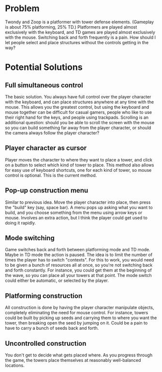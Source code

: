 # Problem #

Twondy and Zoop is a platformer with tower defense elements. (Gameplay is about 75% platforming, 25% TD.) Platformers are played almost exclusively with the keyboard, and TD games are played almost exclusively with the mouse. Switching back and forth frequently is a pain. How should I let people select and place structures without the controls getting in the way?

# Potential Solutions #

## Full simultaneous control ##

The basic solution. You always have full control over the player character with the keyboard, and can place structures anywhere at any time with the mouse. This allows you the greatest control, but using the keyboard and mouse together can be difficult for casual gamers, people who like to use their right hand for the keys, and people using trackpads. Scrolling is an additional question: should you be able to scroll the screen with the mouse so you can build something far away from the player character, or should the camera always follow the player character?

## Player character as cursor ##

Player moves the character to where they want to place a tower, and click on a button to select which kind of tower to place. This method also allows for easy use of keyboard shortcuts, one for each kind of tower, so mouse control is optional. This is the current method.

## Pop-up construction menu ##

Similar to previous idea. Move the player character into place, then press the "build" key (say, space bar). A menu pops up asking what you want to build, and you choose something from the menu using arrow keys or mouse. Involves an extra action, but I think the player could get used to doing it rapidly.

## Mode switching ##

Game switches back and forth between platforming mode and TD mode. Maybe in TD mode the action is paused. The idea is to limit the number of times the player has to switch "contexts". For this to work, you would need to be given a bunch of resources all at once, so you're not switching back and forth constantly. For instance, you could get them at the beginning of the wave, so you can place all your towers at that point. The mode switch could either be automatic, or selected by the player.

## Platforming construction ##

All construction is done by having the player character manipulate objects, completely eliminating the need for mouse control. For instance, towers could be built by picking up seeds and carrying them to where you want the tower, then breaking open the seed by jumping on it. Could be a pain to have to carry a bunch of seeds back and forth.

## Uncontrolled construction ##

You don't get to decide what gets placed where. As you progress through the game, the towers place themselves at reasonably well-balanced locations.